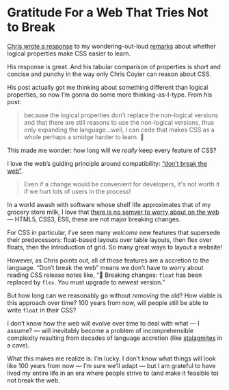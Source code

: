 # Gratitude For a Web That Tries Not to Break

[Chris wrote a response](https://chriscoyier.net/2023/05/02/do-logical-properties-make-css-easier-to-learn/) to my wondering-out-loud [remarks](https://blog.jim-nielsen.com/2023/logical-properties-and-ease/) about whether logical properties make CSS easier to learn.

His response is great. And his tabular comparison of properties is short and concise and punchy in the way only Chris Coyier can reason about CSS.

His post actually got me thinking about something different than logical properties, so now I’m gonna do some more thinking-as-I-type. From his post:

> because the logical properties don’t replace the non-logical versions and that there are still reasons to use the non-logical versions, thus only expanding the language…well, I can cede that makes CSS as a whole perhaps a smidge harder to learn. 😬

This made me wonder: how long will we _really_ keep every feature of CSS?

I love the web’s guiding principle around compatibility: [“don’t break the web”](https://github.com/tc39/how-we-work/blob/main/terminology.md#web-compatibilitydont-break-the-web).

> Even if a change would be convenient for developers, it's not worth it if we hurt lots of users in the process!

In a world awash with software whose shelf life approximates that of my grocery store milk, I love that [there is no semver to worry about on the web](https://blog.jim-nielsen.com/2021/canistilluse.com/) — HTML5, CSS3, ES6, these are not major breaking changes.

For CSS in particular, I’ve seen many _welcome_ new features that supersede their predecessors: float-based layouts over table layouts, then flex over floats, then the introduction of grid. So many great ways to layout a website!

However, as Chris points out, all of those features are a accretion to the language. “Don’t break the web” means we don’t have to worry about reading CSS release notes like, “🚨 Breaking changes: `float` has been replaced by `flex`. You must upgrade to newest version.”

But how long can we reasonably go without _removing_ the old? How viable is this approach over time? 100 years from now, will people still be able to write `float` in their CSS?

I don’t know how the web will evolve over time to deal with what — I assume? — will inevitably become a problem of incomprehensible complexity resulting from decades of language accretion (like [stalagmites](https://en.wikipedia.org/wiki/Stalagmite) in a cave).

What this makes me realize is: I’m lucky. I don’t know what things will look like 100 years from now — I’m sure we’ll adapt — but I am grateful to have lived my entire life in an era where people strive to (and make it feasible to) not break the web.

